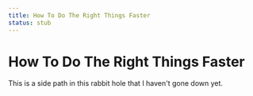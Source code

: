 ```yaml
---
title: How To Do The Right Things Faster
status: stub
---
```


# How To Do The Right Things Faster

This is a side path in this rabbit hole that I haven't gone down yet. 